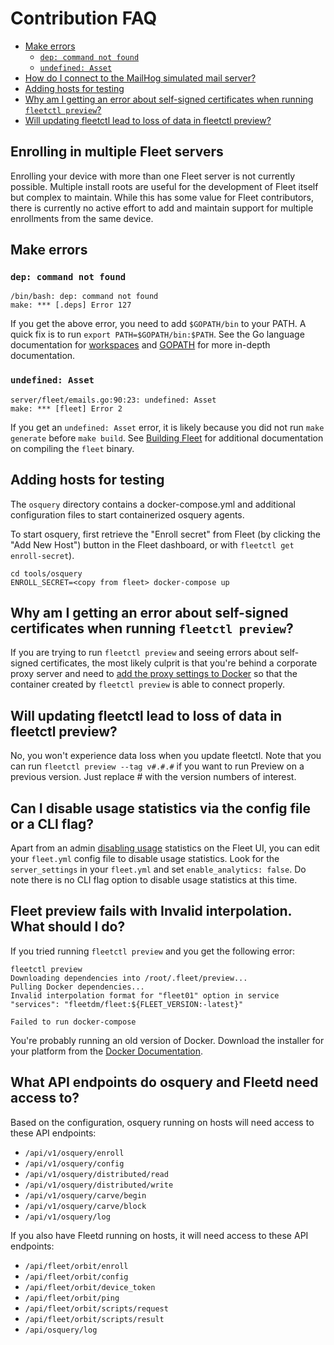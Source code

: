# Contribution FAQ

- [Make errors](#make-errors)
  - [`dep: command not found`](#dep-command-not-found)
  - [`undefined: Asset`](#undefined-asset)
- [How do I connect to the MailHog simulated mail server?](#how-do-i-connect-to-the-mailhog-simulated-mail-server)
- [Adding hosts for testing](#adding-hosts-for-testing)
- [Why am I getting an error about self-signed certificates when running `fleetctl preview`?](#why-am-i-getting-an-error-about-self-signed-certificates-when-running-fleetctl-preview)
- [Will updating fleetctl lead to loss of data in fleetctl preview?](#will-updating-fleetctl-lead-to-loss-of-data-in-fleetctl-preview?)


## Enrolling in multiple Fleet servers
Enrolling your device with more than one Fleet server is not currently possible.  Multiple install roots are useful for the development of Fleet itself but complex to maintain.  While this has some value for Fleet contributors, there is currently no active effort to add and maintain support for multiple enrollments from the same device.

## Make errors

### `dep: command not found`

```
/bin/bash: dep: command not found
make: *** [.deps] Error 127
```

If you get the above error, you need to add `$GOPATH/bin` to your PATH. A quick fix is to run `export PATH=$GOPATH/bin:$PATH`.
See the Go language documentation for [workspaces](https://golang.org/doc/code.html#Workspaces) and [GOPATH](https://golang.org/doc/code.html#GOPATH) for more in-depth documentation.

### `undefined: Asset`

```
server/fleet/emails.go:90:23: undefined: Asset
make: *** [fleet] Error 2
```

If you get an `undefined: Asset` error, it is likely because you did not run `make generate` before `make build`. See [Building Fleet](https://fleetdm.com/docs/contributing/building-fleet) for additional documentation on compiling the `fleet` binary.

## Adding hosts for testing

The `osquery` directory contains a docker-compose.yml and additional configuration files to start containerized osquery agents.

To start osquery, first retrieve the "Enroll secret" from Fleet (by clicking the "Add New Host") button in the Fleet dashboard, or with `fleetctl get enroll-secret`).

```
cd tools/osquery
ENROLL_SECRET=<copy from fleet> docker-compose up
```

## Why am I getting an error about self-signed certificates when running `fleetctl preview`?

If you are trying to run `fleetctl preview` and seeing errors about self-signed certificates, the
most likely culprit is that you're behind a corporate proxy server and need to [add the proxy
settings to Docker](https://docs.docker.com/network/proxy/) so that the container created by
`fleetctl preview` is able to connect properly.

## Will updating fleetctl lead to loss of data in fleetctl preview?

No, you won't experience data loss when you update fleetctl. Note that you can run `fleetctl preview --tag v#.#.#` if you want to run Preview on a previous version. Just replace # with the version numbers of interest.

## Can I disable usage statistics via the config file or a CLI flag?
Apart from an admin [disabling usage](https://fleetdm.com/docs/using-fleet/usage-statistics#disable-usage-statistics) statistics on the Fleet UI, you can edit your `fleet.yml` config file to disable usage statistics. Look for the `server_settings` in your `fleet.yml` and set `enable_analytics: false`. Do note there is no CLI flag option to disable usage statistics at this time.

## Fleet preview fails with Invalid interpolation. What should I do?

If you tried running `fleetctl preview` and you get the following error:

```
fleetctl preview
Downloading dependencies into /root/.fleet/preview...
Pulling Docker dependencies...
Invalid interpolation format for "fleet01" option in service "services": "fleetdm/fleet:${FLEET_VERSION:-latest}"

Failed to run docker-compose
```

You're probably running an old version of Docker. Download the installer for your platform from the [Docker Documentation](https://docs.docker.com/compose/install/).

## What API endpoints do osquery and Fleetd need access to?

Based on the configuration, osquery running on hosts will need access to these API endpoints:

* `/api/v1/osquery/enroll`
* `/api/v1/osquery/config`
* `/api/v1/osquery/distributed/read`
* `/api/v1/osquery/distributed/write`
* `/api/v1/osquery/carve/begin`
* `/api/v1/osquery/carve/block`
* `/api/v1/osquery/log`

If you also have Fleetd running on hosts, it will need access to these API endpoints:

* `/api/fleet/orbit/enroll`
* `/api/fleet/orbit/config`
* `/api/fleet/orbit/device_token`
* `/api/fleet/orbit/ping`
* `/api/fleet/orbit/scripts/request`
* `/api/fleet/orbit/scripts/result`
* `/api/osquery/log`

<meta name="description" value="Find commonly asked questions and answers about contributing to Fleet as part of our community.">
